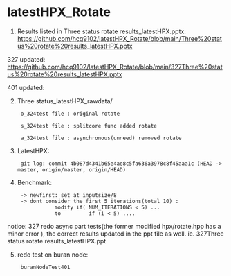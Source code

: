 # latestHPX_Rotate

1. Results listed in Three status rotate results_latestHPX.pptx: https://github.com/hcq9102/latestHPX_Rotate/blob/main/Three%20status%20rotate%20results_latestHPX.pptx

327 updated: https://github.com/hcq9102/latestHPX_Rotate/blob/main/327Three%20status%20rotate%20results_latestHPX.pptx

401 updated: 


2. Three status_latestHPX_rawdata/

        o_324test file : original rotate
    
        s_324test file : splitcore func added rotate

        a_324test file : asynchronous(unneed) removed rotate 
        
        
3. LatestHPX:

        git log: commit 4b087d4341b65e4ae8c5fa636a3978c8f45aaa1c (HEAD -> master, origin/master, origin/HEAD)
        
4. Benchmark:        

        -> newfirst: set at inputsize/8
        -> dont consider the first 5 iterations(total 10) : 
                   modify if( NUM_ITERATIONS < 5) ... 
                   to         if (i < 5) ....
        

notice: 327 redo async part tests(the former modified hpx/rotate.hpp has a minor error ), the correct results updated in the ppt file as well. 
        ie. 327Three status rotate results_latestHPX.ppt

5. redo test on buran node:

        buranNodeTest401
